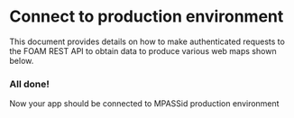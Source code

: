 # Connect to production environment 

This document provides details on how to make authenticated requests to the FOAM REST API to obtain data to produce various web maps shown below.



### All done!

Now your app should be connected to MPASSid production environment